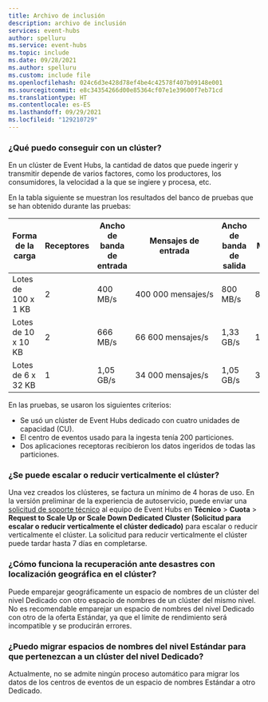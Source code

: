 ```yaml
---
title: Archivo de inclusión
description: archivo de inclusión
services: event-hubs
author: spelluru
ms.service: event-hubs
ms.topic: include
ms.date: 09/28/2021
ms.author: spelluru
ms.custom: include file
ms.openlocfilehash: 024c6d3e428d78ef4be4c42578f407b09148e001
ms.sourcegitcommit: e8c34354266d00e85364cf07e1e39600f7eb71cd
ms.translationtype: HT
ms.contentlocale: es-ES
ms.lasthandoff: 09/29/2021
ms.locfileid: "129210729"
---
```

### <a name="what-can-i-achieve-with-a-cluster"></a>¿Qué puedo conseguir con un clúster?

En un clúster de Event Hubs, la cantidad de datos que puede ingerir y transmitir depende de varios factores, como los productores, los consumidores, la velocidad a la que se ingiere y procesa, etc. 

En la tabla siguiente se muestran los resultados del banco de pruebas que se han obtenido durante las pruebas:

| Forma de la carga | Receptores | Ancho de banda de entrada| Mensajes de entrada | Ancho de banda de salida | Mensajes de salida | TU totales | TU por CU |
| ------------- | --------- | ---------------- | ------------------ | ----------------- | ------------------- | --------- | ---------- |
| Lotes de 100 x 1 KB | 2 | 400 MB/s | 400 000 mensajes/s | 800 MB/s | 800 000 mensajes/s | 400 TU | 100 TU | 
| Lotes de 10 x 10 KB | 2 | 666 MB/s | 66 600 mensajes/s | 1,33 GB/s | 133 000 mensajes/s | 666 TU | 166 TU |
| Lotes de 6 x 32 KB | 1 | 1,05 GB/s | 34 000 mensajes/s | 1,05 GB/s | 34 000 mensajes/s | 1000 TU | 250 TU |

En las pruebas, se usaron los siguientes criterios:

- Se usó un clúster de Event Hubs dedicado con cuatro unidades de capacidad (CU). 
- El centro de eventos usado para la ingesta tenía 200 particiones. 
- Dos aplicaciones receptoras recibieron los datos ingeridos de todas las particiones.

### <a name="can-i-scale-updown-my-cluster"></a>¿Se puede escalar o reducir verticalmente el clúster?

Una vez creados los clústeres, se factura un mínimo de 4 horas de uso. En la versión preliminar de la experiencia de autoservicio, puede enviar una [solicitud de soporte técnico](https://ms.portal.azure.com/#create/Microsoft.Support) al equipo de Event Hubs en **Técnico** > **Cuota** > **Request to Scale Up or Scale Down Dedicated Cluster (Solicitud para escalar o reducir verticalmente el clúster dedicado)** para escalar o reducir verticalmente el clúster. La solicitud para reducir verticalmente el clúster puede tardar hasta 7 días en completarse. 

### <a name="how-does-geo-dr-work-with-my-cluster"></a>¿Cómo funciona la recuperación ante desastres con localización geográfica en el clúster?

Puede emparejar geográficamente un espacio de nombres de un clúster del nivel Dedicado con otro espacio de nombres de un clúster del mismo nivel. No es recomendable emparejar un espacio de nombres del nivel Dedicado con otro de la oferta Estándar, ya que el límite de rendimiento será incompatible y se producirán errores. 

### <a name="can-i-migrate-my-standard-namespaces-to-belong-to-a-dedicated-tier-cluster"></a>¿Puedo migrar espacios de nombres del nivel Estándar para que pertenezcan a un clúster del nivel Dedicado?
Actualmente, no se admite ningún proceso automático para migrar los datos de los centros de eventos de un espacio de nombres Estándar a otro Dedicado. 

